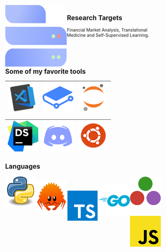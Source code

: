 <img align="left" src="https://raw.githubusercontent.com/Blastorios/Blastorios/master/images/B-logo.svg" width="200" height="200"/>
<h2><strong>Research Targets</strong></h2>
Financial Market Analysis, Translational Medicine and Self-Supervised Learning.
<br>
<br>
<br>
<br>
<br>

## Some of my favorite tools
<a href="https://code.visualstudio.com/"> <img src="https://raw.githubusercontent.com/Blastorios/Blastorios/master/images/vscode_render.png" alt="vscode render" width="100" height="100"> </a> | <a href="https://www.gitbook.com/"> <img src="https://raw.githubusercontent.com/Blastorios/Blastorios/master/images/gitbook_render.png" alt="gitbook render" width="100" height="100"> </a> | <a href="https://www.jupyter.org/"> <img src="https://raw.githubusercontent.com/Blastorios/Blastorios/master/images/jupyter_render.png" alt="jupyter render" width="100" height="100"> </a>
---------------------------------------------------------------------------------------------------------------------------------------------------------------------- | -------------------------------------------------------------------------------------------------------------------------------------------------------- | ------------------------------------------------------------------------------------------------------------------------------------------------------------------

<a href="https://www.jetbrains.com/dataspell/"> <img src="https://raw.githubusercontent.com/Blastorios/Blastorios/master/images/dataspell_render.png" alt="dataspell render" width="100" height="100"> </a> | <a href="https://discord.com/"> <img src="https://raw.githubusercontent.com/Blastorios/Blastorios/master/images/discord_render.png" alt="discord render" width="100" height="100"> </a> | <a href="https://www.ubuntu.com/"> <img src="https://raw.githubusercontent.com/Blastorios/Blastorios/master/images/ubuntu_render.png" alt="ubuntu render" width="100" height="100"> </a>
--------------------------------------------------------------------------------------------------------------------------------------------------------------- | --------------------------------------------------------------------------------------------------------------------------------------------------------------------------------- | ---------------------------------------------------------------------------------------------------------------------------------------------------------------

## Languages
<a href="https://www.python.org/"> <img align="left" src="https://raw.githubusercontent.com/Blastorios/Blastorios/master/images/python_render.png" alt="python render" width="100" height="100"> </a>

<a href="https://julialang.org/"> <img align="right" src="https://raw.githubusercontent.com/Blastorios/Blastorios/master/images/julia_render.png" alt="julia render" width="100" height="100"> </a>
<br>
<a href="https://www.rust-lang.org/"> <img align="left" src="https://raw.githubusercontent.com/Blastorios/Blastorios/master/images/rust_render.png" alt="rust render" width="100" height="100"> </a>

<a href="https://go.dev/"> <img align="right" src="https://raw.githubusercontent.com/Blastorios/Blastorios/master/images/go_render.png" alt="go render" width="100" height="100"> </a>
<br>
<a href="https://www.typescriptlang.org/"> <img align="left" src="https://raw.githubusercontent.com/Blastorios/Blastorios/master/images/typescript_render.png" alt="ts render" width="100" height="100"> </a>

<a href="https://developer.mozilla.org/en-US/docs/Web/JavaScript/Guide/Introduction"> <img align="right" src="https://raw.githubusercontent.com/Blastorios/Blastorios/master/images/javascript_render.png" alt="js render" width="100" height="100"> </a>
